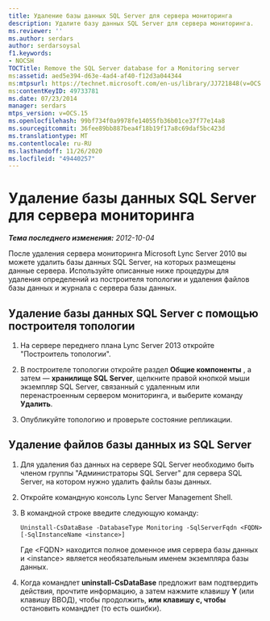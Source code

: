 ```yaml
---
title: Удаление базы данных SQL Server для сервера мониторинга
description: Удалите базу данных SQL Server для сервера мониторинга.
ms.reviewer: ''
ms.author: serdars
author: serdarsoysal
f1.keywords:
- NOCSH
TOCTitle: Remove the SQL Server database for a Monitoring server
ms:assetid: aed5e394-d63e-4ad4-af40-f12d3a044344
ms:mtpsurl: https://technet.microsoft.com/en-us/library/JJ721848(v=OCS.15)
ms:contentKeyID: 49733781
ms.date: 07/23/2014
manager: serdars
mtps_version: v=OCS.15
ms.openlocfilehash: 99bf734f0a9978fe14055fb36b01ce37f77e14a8
ms.sourcegitcommit: 36fee89bb887bea4f18b19f17a8c69daf5bc423d
ms.translationtype: MT
ms.contentlocale: ru-RU
ms.lasthandoff: 11/26/2020
ms.locfileid: "49440257"
---
```

# <a name="remove-the-sql-server-database-for-a-monitoring-server"></a>Удаление базы данных SQL Server для сервера мониторинга

<div data-xmlns="http://www.w3.org/1999/xhtml">

<div class="topic" data-xmlns="http://www.w3.org/1999/xhtml" data-msxsl="urn:schemas-microsoft-com:xslt" data-cs="https://msdn.microsoft.com/">

<div data-asp="https://msdn2.microsoft.com/asp">



</div>

<div id="mainSection">

<div id="mainBody">

<span> </span>

_**Тема последнего изменения:** 2012-10-04_

После удаления сервера мониторинга Microsoft Lync Server 2010 вы можете удалить базы данных SQL Server, на которых размещены данные сервера. Используйте описанные ниже процедуры для удаления определений из построителя топологии и удаления файлов базы данных и журнала с сервера базы данных.

<div>

## <a name="to-remove-the-sql-server-database-using-topology-builder"></a>Удаление базы данных SQL Server с помощью построителя топологии

1.  На сервере переднего плана Lync Server 2013 откройте "Построитель топологии".

2.  В построителе топологии откройте раздел **Общие компоненты** , а затем — **хранилище SQL Server**, щелкните правой кнопкой мыши экземпляр SQL Server, связанный с удаленным или перенастроенным сервером мониторинга, и выберите команду **Удалить**.

3.  Опубликуйте топологию и проверьте состояние репликации.

</div>

<div>

## <a name="to-remove-the-database-files-from-the-sql-server"></a>Удаление файлов базы данных из SQL Server

1.  Для удаления баз данных на сервере SQL Server необходимо быть членом группы "Администраторы SQL Server" для сервера SQL Server, на котором нужно удалить файлы базы данных.

2.  Откройте командную консоль Lync Server Management Shell.

3.  В командной строке введите следующую команду:
    
        Uninstall-CsDataBase -DatabaseType Monitoring -SqlServerFqdn <FQDN> [-SqlInstanceName <instance>]
    
    Где \<FQDN\> находится полное доменное имя сервера базы данных и \<instance\> является необязательным именем экземпляра базы данных.

4.  Когда командлет **uninstall-CsDataBase** предложит вам подтвердить действия, прочтите информацию, а затем нажмите клавишу **Y** (или клавишу ВВОД), чтобы продолжить, **или клавишу с, чтобы** остановить командлет (то есть ошибки).

</div>

</div>

<span> </span>

</div>

</div>

</div>

